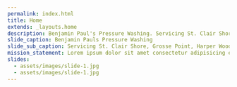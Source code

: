 ```yaml
---
permalink: index.html
title: Home
extends: _layouts.home
description: Benjamin Paul's Pressure Washing. Servicing St. Clair Shore, Grosse Point, Harper Woods, Sterling Heights and More.
slide_caption: Benjamin Pauls Pressure Washing
slide_sub_caption: Servicing St. Clair Shore, Grosse Point, Harper Woods, Sterling Heights and More...
mission_statement: Lorem ipsum dolor sit amet consectetur adipisicing elit. Minus illo eaque reprehenderit, tempora similique corporis ipsum? Expedita exercitationem inventore nihil. Ullam totam sit eum tempore quae sunt dolores, consectetur quisquam
slides:
  - assets/images/slide-1.jpg
  - assets/images/slide-1.jpg
---
```

